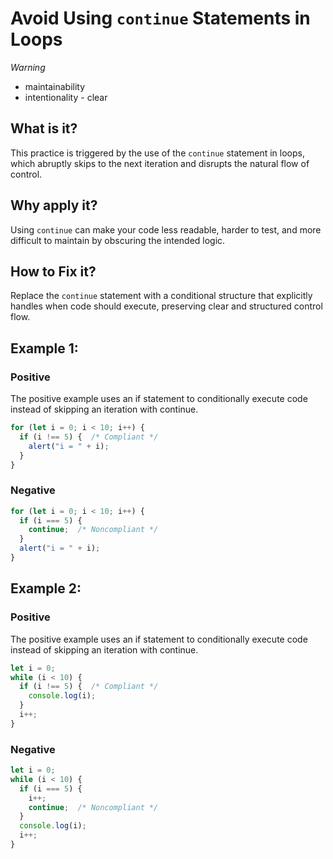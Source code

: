 <!-- #title -->
# Avoid Using `continue` Statements in Loops

<!-- #severity -->
*Warning*

<!-- #categories -->
- maintainability
- intentionality - clear

<!-- #description -->
## What is it?
This practice is triggered by the use of the `continue` statement in loops, which abruptly skips to the next iteration and disrupts the natural flow of control.

## Why apply it?
Using `continue` can make your code less readable, harder to test, and more difficult to maintain by obscuring the intended logic.

## How to Fix it?
Replace the `continue` statement with a conditional structure that explicitly handles when code should execute, preserving clear and structured control flow.

<!-- #examples -->

## Example 1:

<!-- #example-->

### Positive

<!-- #example_positive_description-->

The positive example uses an if statement to conditionally execute code instead of skipping an iteration with continue.

<!-- #example_positive_code-->

```js
for (let i = 0; i < 10; i++) {
  if (i !== 5) {  /* Compliant */
    alert("i = " + i);
  }
}
```

### Negative

<!-- #example_negative_code-->

```js
for (let i = 0; i < 10; i++) {
  if (i === 5) {
    continue;  /* Noncompliant */
  }
  alert("i = " + i);
}
```


## Example 2:

<!-- #example-->

### Positive

<!-- #example_positive_description-->

The positive example uses an if statement to conditionally execute code instead of skipping an iteration with continue.

<!-- #example_positive_code-->

```js
let i = 0;
while (i < 10) {
  if (i !== 5) {  /* Compliant */
    console.log(i);
  }
  i++;
}
```

### Negative

<!-- #example_negative_code-->

```js
let i = 0;
while (i < 10) {
  if (i === 5) {
    i++;
    continue;  /* Noncompliant */
  }
  console.log(i);
  i++;
}
```